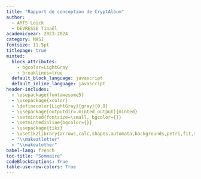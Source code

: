 ```yaml
---
title: "Rapport de conception de CryptAlbum"
author:
  - ARTS Loïck
  - DEVRESSE Tinaël
academicyear: 2023-2024
category: MASI
fontsize: 11.5pt
titlepage: true
minted:
  block_attributes:
    - bgcolor=LightGray
    - breaklines=true
  default_block_language: javascript
  default_inline_language: javascript
header-includes:
  - \usepackage{fontawesome5}
  - \usepackage{xcolor}
  - \definecolor{LightGray}{gray}{0.9}
  - \usepackage[outputdir=.minted_output]{minted}
  - \setminted{fontsize=\small, bgcolor={}}
  - \setmintedinline{bgcolor={}}
  - \usepackage{tikz}
  - \usetikzlibrary{arrows,calc,shapes,automata,backgrounds,petri,fit,mindmap,decorations.pathmorphing,patterns,intersections,trees,positioning}
  - "\\makeatletter"
  - "\\makeatother"
babel-lang: french
toc-title: "Sommaire"
codeBlockCaptions: True
table-use-row-colors: True
---
```

